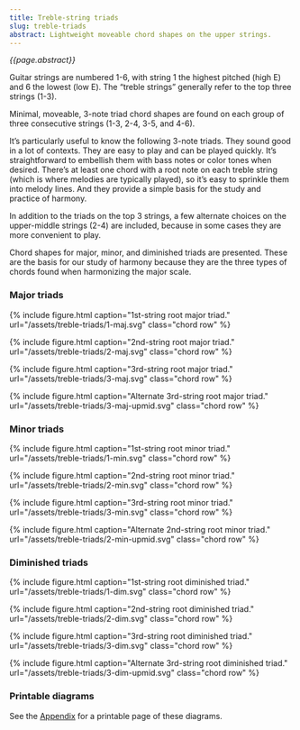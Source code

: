 ```yaml
---
title: Treble-string triads
slug: treble-triads
abstract: Lightweight moveable chord shapes on the upper strings.
---
```


*{{page.abstract}}*

Guitar strings are numbered 1-6, 
with string 1 the highest pitched (high E) and 6 the lowest (low E). 
The “treble strings” generally refer to the top three strings (1-3).

Minimal, moveable, 3-note triad chord shapes are found on each group of three consecutive strings (1-3, 2-4, 3-5, and 4-6). 

It’s particularly useful to know the following 3-note triads. 
They sound good in a lot of contexts. 
They are easy to play and can be played quickly. 
It’s straightforward to embellish them with bass notes or color tones when desired. 
There’s at least one chord with a root note on each treble string (which is where melodies are typically played), 
so it’s easy to sprinkle them into melody lines. 
And they provide a simple basis for the study and practice of harmony.

In addition to the triads on the top 3 strings, 
a few alternate choices on the upper-middle strings (2-4) are included, 
because in some cases they are more convenient to play. 

Chord shapes for major, minor, and diminished triads are presented. 
These are the basis for our study of harmony because they are the three types of chords found when harmonizing the major scale. 

### Major triads

{% include figure.html 
    caption="1st-string root major triad." 
    url="/assets/treble-triads/1-maj.svg" 
    class="chord row" 
%}

{% include figure.html 
    caption="2nd-string root major triad." 
    url="/assets/treble-triads/2-maj.svg" 
    class="chord row" 
%}

{% include figure.html 
    caption="3rd-string root major triad." 
    url="/assets/treble-triads/3-maj.svg" 
    class="chord row" 
%}

{% include figure.html 
    caption="Alternate 3rd-string root major triad." 
    url="/assets/treble-triads/3-maj-upmid.svg" 
    class="chord row" 
%}

### Minor triads

{% include figure.html 
    caption="1st-string root minor triad." 
    url="/assets/treble-triads/1-min.svg" 
    class="chord row" 
%}

{% include figure.html 
    caption="2nd-string root minor triad." 
    url="/assets/treble-triads/2-min.svg" 
    class="chord row" 
%}

{% include figure.html 
    caption="3rd-string root minor triad." 
    url="/assets/treble-triads/3-min.svg" 
    class="chord row" 
%}

{% include figure.html 
    caption="Alternate 2nd-string root minor triad." 
    url="/assets/treble-triads/2-min-upmid.svg" 
    class="chord row" 
%}


### Diminished triads


{% include figure.html 
    caption="1st-string root diminished triad." 
    url="/assets/treble-triads/1-dim.svg" 
    class="chord row" 
%}

{% include figure.html 
    caption="2nd-string root diminished triad." 
    url="/assets/treble-triads/2-dim.svg" 
    class="chord row" 
%}

{% include figure.html 
    caption="3rd-string root diminished triad." 
    url="/assets/treble-triads/3-dim.svg" 
    class="chord row" 
%}

{% include figure.html 
    caption="Alternate 3rd-string root diminished triad." 
    url="/assets/treble-triads/3-dim-upmid.svg" 
    class="chord row" 
%}

### Printable diagrams

See the [Appendix](appendix-diagrams) for a printable page of these diagrams. 

